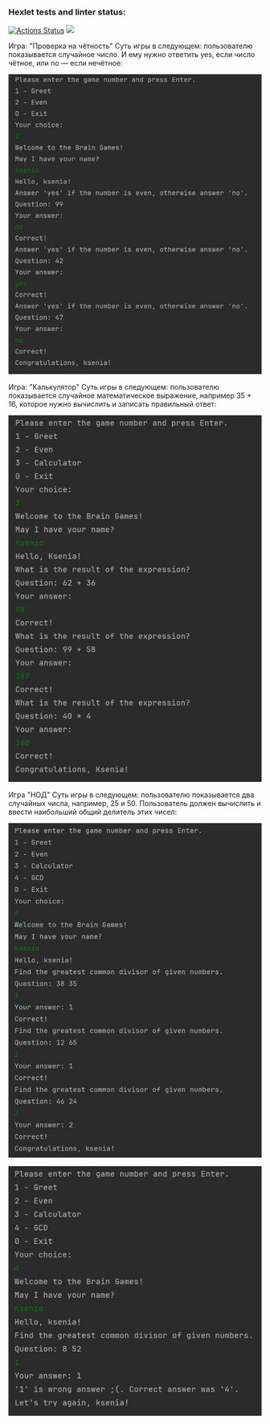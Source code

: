 ### Hexlet tests and linter status:
[![Actions Status](https://github.com/Kseniya1991/java-project-61/actions/workflows/hexlet-check.yml/badge.svg)](https://github.com/Kseniya1991/java-project-61/actions)
<a href="https://codeclimate.com/github/Kseniya1991/java-project-61/maintainability"><img src="https://api.codeclimate.com/v1/badges/b6e317c852a05aa4ed14/maintainability" /></a>


Игра: "Проверка на чётность"
Суть игры в следующем: пользователю показывается случайное число. 
И ему нужно ответить yes, если число чётное, или no — если нечётное:

![](https://github.com/Kseniya1991/java-project-61/blob/main/gameRun.jpg)

Игра: "Калькулятор"
Суть игры в следующем: пользователю показывается случайное математическое выражение, 
например 35 + 16, которое нужно вычислить и записать правильный ответ:

![](https://github.com/Kseniya1991/java-project-61/blob/main/calculatorGame.jpg)

Игра "НОД"
Суть игры в следующем: пользователю показывается два случайных числа, например, 25 и 50. 
Пользователь должен вычислить и ввести наибольший общий делитель этих чисел:

![](https://github.com/Kseniya1991/java-project-61/blob/main/gcdCorrect.jpg)

![](https://github.com/Kseniya1991/java-project-61/blob/main/gcdFail.jpg)